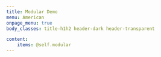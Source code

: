 ```yaml
---
title: Modular Demo
menu: American
onpage_menu: true
body_classes: title-h1h2 header-dark header-transparent

content:
    items: @self.modular
---
```

